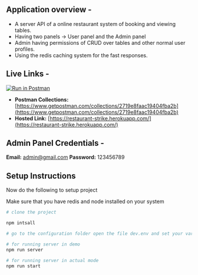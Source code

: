 ## Application overview -

- A server API of a online restaurant system of booking and viewing tables.
- Having two panels -> User panel and the Admin panel 
- Admin having permissions of CRUD over tables and other normal user profiles.
- Using the redis caching system for the fast responses.

## Live Links -
[![Run in Postman](https://run.pstmn.io/button.svg)](https://app.getpostman.com/run-collection/15798447-2f7593a2-52a8-44ed-a027-bda6521435f5?action=collection%2Ffork&collection-url=entityId%3D15798447-2f7593a2-52a8-44ed-a027-bda6521435f5%26entityType%3Dcollection%26workspaceId%3D2e4fcb4f-7df9-4eed-9c86-98718593d8c2#?env%5BRestaurant%5D=W3sia2V5IjoidXJsIiwidmFsdWUiOiJodHRwczovL3Jlc3RhdXJhbnQtc3RyaWtlLmhlcm9rdWFwcC5jb20iLCJlbmFibGVkIjp0cnVlfSx7ImtleSI6InRva2VuIiwidmFsdWUiOiIiLCJlbmFibGVkIjp0cnVlfSx7ImtleSI6InZhcmlhYmxlX2tleSIsInZhbHVlIjoiIiwiZW5hYmxlZCI6dHJ1ZX1d)

- **Postman Collections:** [https://www.getpostman.com/collections/2719e8faac19404fba2b](https://www.getpostman.com/collections/2719e8faac19404fba2b)
- **Hosted Link:** [https://restaurant-strike.herokuapp.com/](https://restaurant-strike.herokuapp.com/)

## Admin Panel Credentials -

**Email:** admin@gmail.com
**Password:** 123456789

## Setup Instructions

Now do the following to setup project

Make sure that you have redis and node installed on your system 

```bash
# clone the project

npm intsall

# go to the configuration folder open the file dev.env and set your variables MONGODB_URI and JWT_SECRET

# for running server in demo
npm run server

# for running server in actual mode
npm run start
```
